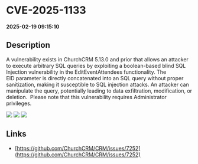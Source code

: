 # CVE-2025-1133

**2025-02-19 09:15:10**

## Description
A vulnerability exists in ChurchCRM 5.13.0 and prior that allows an attacker to execute arbitrary SQL queries by exploiting a boolean-based blind SQL Injection vulnerability in the EditEventAttendees functionality. The EID parameter is directly concatenated into an SQL query without proper sanitization, making it susceptible to SQL injection attacks. An attacker can manipulate the query, potentially leading to data exfiltration, modification, or deletion.  Please note that this vulnerability requires Administrator privileges.

![](https://img.shields.io/static/v1?label=Score&message=9.3&color=red)
![](https://img.shields.io/static/v1?label=Severity&message=CRITICAL&color=red)
![](https://img.shields.io/static/v1?label=CWE&message=SQL&color=green)

## Links
- [https://github.com/ChurchCRM/CRM/issues/7252](https://github.com/ChurchCRM/CRM/issues/7252)
